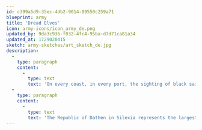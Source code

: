 ```yaml
---
id: c399a5d9-35ec-4db2-9014-09550c259a71
blueprint: army
title: 'Dread Elves'
icon: army-icons/icon_army_de.png
updated_by: 9da3c936-f032-4fc4-95ba-d7d71ca81a34
updated_at: 1729020415
sketch: army-sketches/art_sketch_de.jpg
description:
  -
    type: paragraph
    content:
      -
        type: text
        text: 'On every coast, in every port, the sighting of black sails is met with instant horror. Theirs is a name well earned from centuries of reaving and slaving, sparing none who fall beneath their whips. Feel the chains of fear upon your heart, with the approach of the Dread Elves.'
  -
    type: paragraph
    content:
      -
        type: text
        text: 'The Republic of Dathen in Silexia represents the largest dominion of Dread Elves, a hotbed of politics and intrigue centred upon the Obsidian Thrones within the Tower of Gar Daecos. Religion too shapes this society, and the most powerful cults dominate both civilian and military life. Perhaps the greatest weapon of fear in the arsenal of the Dread Elves is the Menagerie: a collection of monstrous creatures which the Daeb bend to their will.'
---
```

